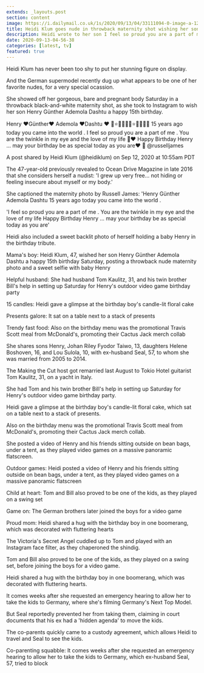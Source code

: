 ```yaml
---
extends: _layouts.post
section: content
image: https://i.dailymail.co.uk/1s/2020/09/13/04/33111094-0-image-a-128_1599967827429.jpg 
title: Heidi Klum goes nude in throwback maternity shot wishing her son Henry a happy 15th birthday 
description: Heidi wrote to her son I feel so proud you are a part of me . You are the twinkle in my eye and the love of my life Happy Birthday Henry ... may your birthday be as special today as you are 
date: 2020-09-13-04-56-38 
categories: [latest, tv] 
featured: true 
--- 
```

Heidi Klum has never been too shy to put her stunning figure on display.

And the German supermodel recently dug up what appears to be one of her favorite nudes, for a very special ocassion.

She showed off her gorgeous, bare and pregnant body Saturday in a throwback black-and-white maternity shot, as she took to Instagram to wish her son Henry Günther Ademola Dashtu a happy 15th birthday.

 Henry ❤️Günther❤️ Ademola ❤️Dashtu ❤️ 🎉⭐️🎊🥳🎂🎈⭐️🕺🏼💃🏼 15 years ago today you came into the world . I feel so proud you are a part of me . You are the twinkle in my eye and the love of my life 🤗❤️ Happy Birthday Henry ... may your birthday be as special today as you are❤️ 📸 @russelljames

A post shared by  Heidi Klum (@heidiklum) on Sep 12, 2020 at 10:55am PDT

The 47-year-old previously revealed to Ocean Drive Magazine in late 2016 that she considers herself a nudist: 'I grew up very free... not hiding or feeling insecure about myself or my body.'

She captioned the maternity photo by Russell James: 'Henry Günther Ademola Dashtu 15 years ago today you came into the world . 

'I feel so proud you are a part of me . You are the twinkle in my eye and the love of my life Happy Birthday Henry ... may your birthday be as special today as you are'

Heidi also included a sweet backlit photo of herself holding a baby Henry in the birthday tribute.

Mama's boy: Heidi Klum, 47, wished her son Henry Günther Ademola Dashtu a happy 15th birthday Saturday, posting a throwback nude maternity photo and a sweet selfie with baby Henry

Helpful husband: She had husband Tom Kaulitz, 31, and his twin brother Bill's help in setting up Saturday for Henry's outdoor video game birthday party

15 candles: Heidi gave a glimpse at the birthday boy's candle-lit floral cake

Presents galore: It sat on a table next to a stack of presents

Trendy fast food: Also on the birthday menu was the promotional Travis Scott meal from McDonald's, promoting their Cactus Jack merch collab

She shares sons Henry, Johan Riley Fyodor Taiwo, 13, daughters Helene Boshoven, 16, and Lou Sulola, 10, with ex-husband Seal, 57, to whom she was married from 2005 to 2014.

The Making the Cut host got remarried last August to Tokio Hotel guitarist Tom Kaulitz, 31, on a yacht in Italy.

She had Tom and his twin brother Bill's help in setting up Saturday for Henry's outdoor video game birthday party. 

Heidi gave a glimpse at the birthday boy's candle-lit floral cake, which sat on a table next to a stack of presents.

Also on the birthday menu was the promotional Travis Scott meal from McDonald's, promoting their Cactus Jack merch collab.

She posted a video of Henry and his friends sitting outside on bean bags, under a tent, as they played video games on a massive panoramic flatscreen. 

Outdoor games: Heidi posted a video of Henry and his friends sitting outside on bean bags, under a tent, as they played video games on a massive panoramic flatscreen

Child at heart: Tom and Bill also proved to be one of the kids, as they played on a swing set

Game on: The German brothers later joined the boys for a video game

Proud mom: Heidi shared a hug with the birthday boy in one boomerang, which was decorated with fluttering hearts

The Victoria's Secret Angel cuddled up to Tom and played with an Instagram face filter, as they chaperoned the shindig.

Tom and Bill also proved to be one of the kids, as they played on a swing set, before joining the boys for a video game.   

Heidi shared a hug with the birthday boy in one boomerang, which was decorated with fluttering hearts. 

It comes weeks after she requested an emergency hearing to allow her to take the kids to Germany, where she's filming Germany's Next Top Model.

But Seal reportedly prevented her from taking them, claiming in court documents that his ex had a 'hidden agenda' to move the kids.

The co-parents quickly came to a custody agreement, which allows Heidi to travel and Seal to see the kids.

Co-parenting squabble: It comes weeks after she requested an emergency hearing to allow her to take the kids to Germany, which ex-husband Seal, 57, tried to block

